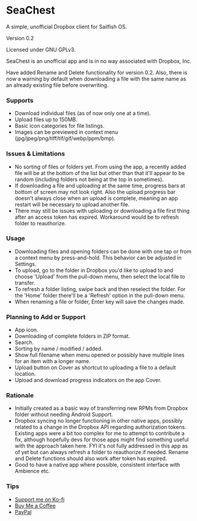 # SeaChest
A simple, unofficial Dropbox client for Sailfish OS.

Version 0.2

Licensed under GNU GPLv3.

SeaChest is an unofficial app and is in no way associated with Dropbox, Inc.

Have added Rename and Delete functionality for version 0.2. Also, there is now a warning by default when downloading a file with the same name as an already existing file before overwriting.

<h3>Supports</h3>

- Download individual files (as of now only one at a time).
- Upload files up to 150MB.
- Basic icon categories for file listings.
- Images can be previewed in context menu (jpg/jpeg/png/tiff/tif/gif/webp/ppm/bmp).

<h3>Issues & Limitations</h3>

- No sorting of files or folders yet. From using the app, a recently added file will be at the bottom of the list but other than that it'll appear to be random (including folders not being at the top in sometimes).
- If downloading a file and uploading at the same time, progress bars at bottom of screen may not look right. Also the upload progress bar doesn't always close when an upload is complete, meaning an app restart will be necessary to upload another file.
- There may still be issues with uploading or downloading a file first thing after an access token has expired. Workaround would be to refresh folder to reauthorize.

<h3>Usage</h3>

- Downloading files and opening folders can be done with one tap or from a context menu by press-and-hold. This behavior can be adjusted in Settings.
- To upload, go to the folder in Dropbox you'd like to upload to and choose 'Upload' from the pull-down menu, then select the local file to transfer.
- To refresh a folder listing, swipe back and then reselect the folder. For the 'Home' folder there'll be a 'Refresh' option in the pull-down menu.
- When renaming a file or folder, Enter key will save the changes made. 

<h3>Planning to Add or Support</h3>

- App icon.
- Downloading of complete folders in ZIP format.
- Search.
- Sorting by name / modified / added.
- Show full filename when menu opened or possibly have multiple lines for an item with a longer name.
- Upload button on Cover as shortcut to uploading a file to a default location.
- Upload and download progress indicators on the app Cover.

<h3>Rationale</h3>

- Initially created as a basic way of transferring new RPMs from Dropbox folder without needing Android Support.
- Dropbox syncing no longer functioning in other native apps, possibly related to a change in the Dropbox API regarding authorization tokens. Existing apps were a bit too complex for me to attempt to contribute a fix, although hopefully devs for those apps might find something useful with the approach taken here. FYI it's not fully addressed in this app as of yet but can always refresh a folder to reauthorize if needed. Rename and Delete functions should also work after token has expired.
- Good to have a native app where possible, consistent interface with Ambience etc.

<h3>Tips</h3>

- <a href="https://ko-fi.com/mjebdev">Support me on Ko-fi</a>
- <a href="https://buymeacoffee.com/mjebdev">Buy Me a Coffee</a>
- <a href="https://paypal.me/mjebdev">PayPal</a>

